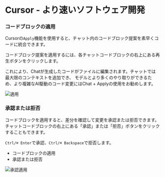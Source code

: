 # Cursor - より速いソフトウェア開発

### コードブロックの適用

Cursorの`Apply`機能を使用すると、チャット内のコードブロック提案を素早くコードに統合できます。

コードブロック提案を適用するには、各チャットコードブロックの右上にある再生ボタンをクリックします。

これにより、Chatが生成したコードがファイルに編集されます。チャットでは最大限のコンテキストを追加でき、
モデルとより多くのやり取りができるため、より複雑なAI駆動のコード変更にはChat + Applyの使用をお勧めします。

![適用](https://mintlify.s3-us-west-1.amazonaws.com/cursor/images/chat/apply.png)

### 承認または拒否

コードブロックを適用すると、差分を確認して変更を承認または拒否できます。チャットコードブロックの右上にある「承認」または「拒否」ボタンをクリックすることもできます。

`Ctrl/⌘ Enter`で承認、`Ctrl/⌘ Backspace`で拒否します。

- コードブロックの適用
- 承認または拒否

![承認適用](https://mintlify.s3-us-west-1.amazonaws.com/cursor/images/chat/accept-apply.png)
